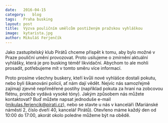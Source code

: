 ```yaml
---
date:	2016-04-15
category:	blog
tags:	Praha busking
layout:	post
title:	Výzva pouličním umělcům postiženým pražskou vyhláškou
image:	kytarista.jpg
author:	Mikuláš Ferjenčík
---
```


Jako zastupitelský klub Pirátů chceme přispět k tomu, aby bylo možné v Praze pouliční umění provozovat. Proto usilujeme o zmírnění aktuální vyhlášky, která je pro busking téměř likvidační. Abychom to ale mohli prosadit, potřebujeme mít v tomto směru více informací.

Proto prosíme všechny buskery, kteří kvůli nové vyhlášce dostali pokutu, nebo byli šikanováni policií, ať nám dají vědět. Nejvíc nás samozřejmě zajímají zjevně nepřiměřené postihy (například pokuta za hraní na zobcovou flétnu, protože vydává vysoké tóny). Jakým způsobem nás můžete kontaktovat? Buď můžete napsat jednoduše e-mail (mikulas.ferjencik@pirati.cz), nebo se stavte u nás v kanceláři (Mariánské náměstí 2, číslo dveří 40, kancelář Pirátů). Otevřeno máme každý den od 10:00 do 17:00, akorát okolo poledne můžeme být na obědě. 
